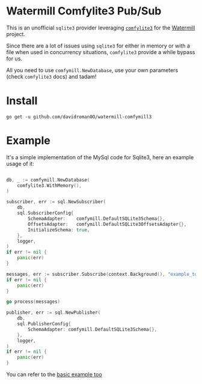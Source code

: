 # Watermill Comfylite3 Pub/Sub

This is an unofficial `sqlite3` provider leveraging [`comfylite3`](https://github.com/davidroman0O/comfylite3) for the [Watermill](https://watermill.io/) project.

Since there are a lot of issues using `sqlite3` for either in memory or with a file when used in concurrency situations, `comfylite3` provide a while bypass for us.

All you need to use `comfymill.NewDatabase`, use your own parameters (check `comfylite3` docs) and tadam!

# Install 


```
go get -u github.com/davidroman0O/watermill-comfymill3
```

# Example

It's a simple implementation of the MySql code for Sqlite3, here an example usage of it:

```go

db, _ := comfymill.NewDatabase(
    comfylite3.WithMemory(),
)

subscriber, err := sql.NewSubscriber(
    db,
    sql.SubscriberConfig{
        SchemaAdapter:    comfymill.DefaultSQLite3Schema{},
        OffsetsAdapter:   comfymill.DefaultSQLite3OffsetsAdapter{},
        InitializeSchema: true,
    },
    logger,
)
if err != nil {
    panic(err)
}

messages, err := subscriber.Subscribe(context.Background(), "example_topic")
if err != nil {
    panic(err)
}

go process(messages)

publisher, err := sql.NewPublisher(
    db,
    sql.PublisherConfig{
        SchemaAdapter: comfymill.DefaultSQLite3Schema{},
    },
    logger,
)
if err != nil {
    panic(err)
}

```

You can refer to the [basic example too](./_example/basic/main.go)

